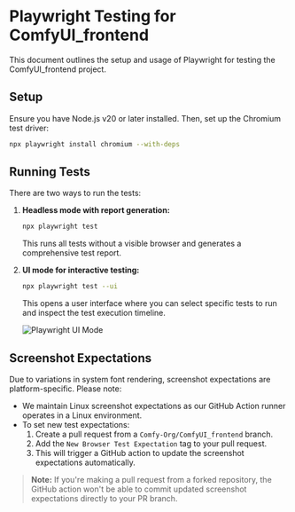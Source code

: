 # Playwright Testing for ComfyUI_frontend

This document outlines the setup and usage of Playwright for testing the ComfyUI_frontend project.

## Setup

Ensure you have Node.js v20 or later installed. Then, set up the Chromium test driver:

```bash
npx playwright install chromium --with-deps
```

## Running Tests

There are two ways to run the tests:

1. **Headless mode with report generation:**
   ```bash
   npx playwright test
   ```
   This runs all tests without a visible browser and generates a comprehensive test report.

2. **UI mode for interactive testing:**
   ```bash
   npx playwright test --ui
   ```
   This opens a user interface where you can select specific tests to run and inspect the test execution timeline.

   ![Playwright UI Mode](https://github.com/user-attachments/assets/6a1ebef0-90eb-4157-8694-f5ee94d03755)

## Screenshot Expectations

Due to variations in system font rendering, screenshot expectations are platform-specific. Please note:

- We maintain Linux screenshot expectations as our GitHub Action runner operates in a Linux environment.
- To set new test expectations:
  1. Create a pull request from a `Comfy-Org/ComfyUI_frontend` branch.
  2. Add the `New Browser Test Expectation` tag to your pull request.
  3. This will trigger a GitHub action to update the screenshot expectations automatically.

> **Note:** If you're making a pull request from a forked repository, the GitHub action won't be able to commit updated screenshot expectations directly to your PR branch.
